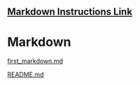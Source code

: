  ## <br>[Markdown Instructions Link](https://glow-gh.github.io/daa/1_3_markdown)<br>
# Markdown
[first_markdown.md](/first_markdown.md)

[README.md](./daa/README.md)

